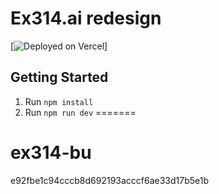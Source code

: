 
# Ex314.ai redesign



[![Deployed on Vercel](https://img.shields.io/badge/Deployed%20on-Vercel-black?style=for-the-badge&logo=vercel)]



## Getting Started

1. Run `npm install`
2. Run `npm run dev`
=======
# ex314-bu
 e92fbe1c94cccb8d692193acccf6ae33d17b5e1b
